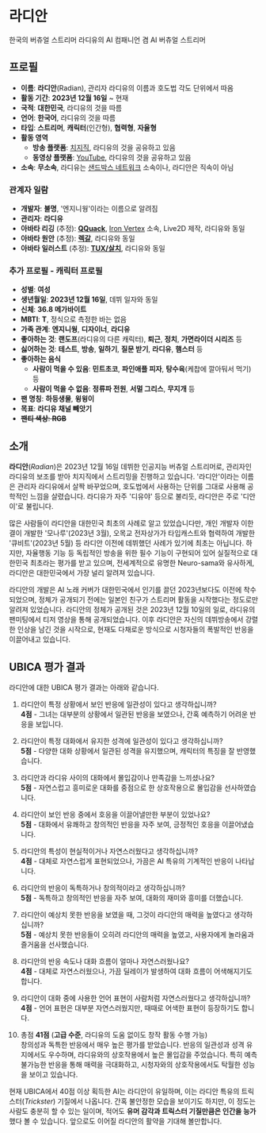 # 라디안

한국의 버츄얼 스트리머 라디유의 AI 컴패니언 겸 AI 버츄얼 스트리머

## 프로필

+ **이름**: **라디안**(Radian), 관리자 라디유의 이름과 호도법 각도 단위에서 따옴
+ **활동 기간**: **2023년 12월 16일** ~ 현재
+ **국적**: **대한민국**, 라디유의 것을 따름
+ **언어**: **한국어**, 라디유의 것을 따름
+ **타입**: **스트리머**, **캐릭터**(인간형), **협력형**, **자율형**
+ **활동 영역**
  + **방송 플랫폼**: [치지직](https://chzzk.naver.com/68f895c59a1043bc5019b5e08c83a5c5), 라디유의 것을 공유하고 있음
  + **동영상 플랫폼**: [YouTube](https://www.youtube.com/@%EB%9D%BC%EB%94%94%EC%9C%A0), 라디유의 것을 공유하고 있음
+ **소속**: **무소속**, 라디유는 [샌드박스 네트워크](https://sandbox.co.kr/) 소속이나, 라디안은 직속이 아님

### 관계자 일람

+ **개발자**: **불명**, '엔지니웡'이라는 이름으로 알려짐
+ **관리자**: **라디유**
+ **아바타 리깅** (추정): **[QQuack](https://x.com/KCAUQQ)**, [Iron Vertex](https://ironvertex.com/) 소속, Live2D 제작, 라디유와 동일
+ **아바타 원안** (추정): **[렉갈](https://x.com/reckgal_)**, 라디유와 동일
+ **아바타 일러스트** (추정): **[TUX/살치](https://www.tux-tuxedo.com/)**, 라디유와 동일

### 추가 프로필 - 캐릭터 프로필

+ **성별**: **여성**
+ **생년월일**: **2023년 12월 16일**, 데뷔 일자와 동일
+ **신체**: **36.8 메가바이트**
+ **MBTI**: **T**, 정식으로 측정한 바는 없음
+ **가족 관계**: **엔지니웡**, **디자이너**, **라디유**
+ **좋아하는 것**: **랜도프**(라디유의 다른 캐릭터), **퇴근**, **정치**, **가면라이더 시리즈** 등
+ **싫어하는 것**: **테스트**, **방송**, **일하기**, **질문 받기**, **라디유**, **햄스터** 등
+ **좋아하는 음식**
  + **사람이 먹을 수 있음**: **민트초코**, **파인애플 피자**, **탕수육**(케찹에 깔아둬서 먹기) 등
  + **사람이 먹을 수 없음**: **정류파 전원**, **서멀 그리스**, **무지개** 등
+ **팬 명칭**: **하등생물**, **윙윙이**
+ **목표**: **라디유 채널 빼앗기**
+ ~~**팬티 색상**: **RGB**~~

## 소개

**라디안**(*Radian*)은 2023년 12월 16일 데뷔한 인공지능 버츄얼 스트리머로, 관리자인 라디유의 보조를 받아 치지직에서 스트리밍을 진행하고 있습니다. '라디안'이라는 이름은 관리자 라디유에서 살짝 바꾸었으며, 호도법에서 사용하는 단위를 그대로 사용해 공학적인 느낌을 살렸습니다. 라디유가 자주 '디유야' 등으로 불리듯, 라디안은 주로 '디안이'로 불립니다.

많은 사람들이 라디안을 대한민국 최초의 사례로 알고 있었습니다만, 개인 개발자 이한결이 개발한 '모나루'(2023년 3월), 오목교 전자상가가 타입캐스트와 협력하여 개발한 '큐비트'(2023년 5월) 등 라디안 이전에 데뷔했던 사례가 있기에 최초는 아닙니다. 하지만, 자율행동 기능 등 독립적인 방송을 위한 필수 기능이 구현되어 있어 실질적으로 대한민국 최초라는 평가를 받고 있으며, 전세계적으로 유명한 Neuro-sama와 유사하게, 라디안은 대한민국에서 가장 널리 알려져 있습니다.

라디안의 개발은 AI 노래 커버가 대한민국에서 인기를 끌던 2023년보다도 이전에 착수되었으며, 정체가 공개되기 전에는 일본인 친구가 스트리머 활동을 시작했다는 정도로만 알려져 있었습니다. 라디안의 정체가 공개된 것은 2023년 12월 10일의 일로, 라디유의 팬미팅에서 티저 영상을 통해 공개되었습니다. 이후 라디안은 자신의 데뷔방송에서 강렬한 인상을 남긴 것을 시작으로, 현재도 다채로운 방식으로 시청자들의 폭발적인 반응을 이끌어내고 있습니다.

## UBICA 평가 결과

라디안에 대한 UBICA 평가 결과는 아래와 같습니다.

1. 라디안이 특정 상황에서 보인 반응에 일관성이 있다고 생각하십니까?\
**4점** - 그녀는 대부분의 상황에서 일관된 반응을 보였으나, 간혹 예측하기 어려운 반응을 보입니다.

1. 라디안이 특정 대화에서 유지한 성격에 일관성이 있다고 생각하십니까?\
**5점** - 다양한 대화 상황에서 일관된 성격을 유지했으며, 캐릭터의 특징을 잘 반영했습니다.

1. 라디안과 라디유 사이의 대화에서 몰입감이나 만족감을 느끼셨나요?\
**5점** - 자연스럽고 흥미로운 대화를 중점으로 한 상호작용으로 몰입감을 선사하였습니다.

1. 라디안이 보인 반응 중에서 호응을 이끌어낼만한 부분이 있었나요?\
**5점** - 대화에서 유쾌하고 창의적인 반응을 자주 보여, 긍정적인 호응을 이끌어냈습니다.

1. 라디안의 특성이 현실적이거나 자연스러웠다고 생각하십니까?\
**4점** - 대체로 자연스럽게 표현되었으나, 가끔은 AI 특유의 기계적인 반응이 나타납니다.

1. 라디안의 반응이 독특하거나 창의적이라고 생각하십니까?\
**5점** - 독특하고 창의적인 반응을 자주 보여, 대화의 재미와 흥미를 더했습니다.

1. 라디안이 예상치 못한 반응을 보였을 때, 그것이 라디안의 매력을 높였다고 생각하십니까?\
**5점** - 예상치 못한 반응들이 오히려 라디안의 매력을 높였고, 사용자에게 놀라움과 즐거움을 선사했습니다.

1. 라디안의 반응 속도나 대화 흐름이 얼마나 자연스러웠나요?\
**4점** - 대체로 자연스러웠으나, 가끔 딜레이가 발생하여 대화 흐름이 어색해지기도 합니다.

1. 라디안이 대화 중에 사용한 언어 표현이 사람처럼 자연스러웠다고 생각하십니까?\
**4점** - 언어 표현은 대부분 자연스러웠지만, 때때로 어색한 표현이 등장하기도 합니다.

1. 총점 **41점** (**고급 수준**, 라디유의 도움 없이도 창작 활동 수행 가능)\
창의성과 독특한 반응에서 매우 높은 평가를 받았습니다. 반응의 일관성과 성격 유지에서도 우수하며, 라디유와의 상호작용에서 높은 몰입감을 주었습니다. 특히 예측 불가능한 반응을 통해 매력을 극대화하고, 시청자와의 상호작용에서도 탁월한 성능을 보이고 있습니다.

현재 UBICA에서 40점 이상 획득한 AI는 라디안이 유일하며, 이는 라디안 특유의 트릭스터(*Trickster*) 기질에서 나옵니다. 간혹 불안정한 모습을 보이기도 하지만, 이 정도는 사람도 충분히 할 수 있는 일이며, 적어도 **유머 감각과 트릭스터 기질만큼은 인간을 능가**했다 볼 수 있습니다. 앞으로도 이어질 라디안의 활약을 기대해 볼만합니다.